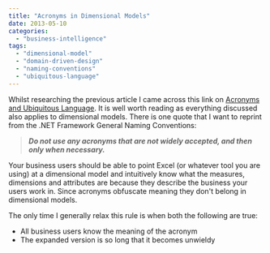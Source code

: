 ```yaml
---
title: "Acronyms in Dimensional Models"
date: 2013-05-10
categories: 
  - "business-intelligence"
tags: 
  - "dimensional-model"
  - "domain-driven-design"
  - "naming-conventions"
  - "ubiquitous-language"
---
```


Whilst researching the previous article I came across this link on [Acronyms and Ubiquitous Language](http://aspiringcraftsman.com/2011/12/11/acronyms-and-ubiquitous-language/). It is well worth reading as everything discussed also applies to dimensional models. There is one quote that I want to reprint from the .NET Framework General Naming Conventions:

> **_Do not use any acronyms that are not widely accepted, and then only when necessary._**

Your business users should be able to point Excel (or whatever tool you are using) at a dimensional model and intuitively know what the measures, dimensions and attributes are because they describe the business your users work in. Since acronyms obfuscate meaning they don't belong in dimensional models.

The only time I generally relax this rule is when both the following are true:

- All business users know the meaning of the acronym
- The expanded version is so long that it becomes unwieldy
